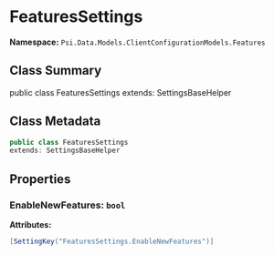 # FeaturesSettings

**Namespace:** `Psi.Data.Models.ClientConfigurationModels.Features`

## Class Summary

public class FeaturesSettings
extends: SettingsBaseHelper

## Class Metadata

```typescript
public class FeaturesSettings
extends: SettingsBaseHelper
```

## Properties

### EnableNewFeatures: `bool`

**Attributes:**
```csharp
[SettingKey("FeaturesSettings.EnableNewFeatures")]
```
